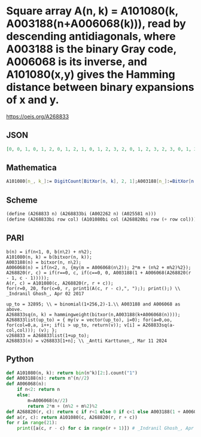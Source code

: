 # Square array A\(n, k\) \= A101080\(k, A003188\(n\+A006068\(k\)\)\), read by descending antidiagonals, where A003188 is the binary Gray code, A006068 is its inverse, and A101080\(x,y\) gives the Hamming distance between binary expansions of x and y\.
https://oeis.org/A268833
## JSON
```JSON
[0, 0, 1, 0, 1, 2, 0, 1, 2, 1, 0, 1, 2, 3, 2, 0, 1, 2, 3, 2, 3, 0, 1, 2, 1, 2, 1, 2, 0, 1, 2, 3, 2, 3, 2, 1, 0, 1, 2, 1, 2, 3, 4, 3, 2, 0, 1, 2, 1, 2, 3, 4, 3, 2, 3, 0, 1, 2, 3, 2, 3, 4, 3, 2, 3, 4, 0, 1, 2, 3, 2, 3, 4, 3, 2, 1, 4, 3, 0, 1, 2, 1, 2, 1, 2, 3, 2, 3, 2, 3, 2, 0, 1, 2, 1, 2, 3, 2, 1, 2, 3, 2, 3, 2, 3, 0, 1, 2, 3, 2, 3, 4, 3, 2, 3, 4, 1, 2, 1, 2]
```
## Mathematica
```Mathematica
A101080[n_, k_]:= DigitCount[BitXor[n, k], 2, 1];A003188[n_]:=BitXor[n, Floor[n/2]]; A006068[n_]:=If[n<2, n, Block[{m=A006068[Floor[n/2]]}, 2m + Mod[Mod[n,2] + Mod[m, 2], 2]]]; a[r_, 0]:= 0; a[0, c_]:=c; a[r_, c_]:= A003188[1 + A006068[a[r - 1, c - 1]]]; A[r_, c_]:=A101080[c, a[r, r + c]]; Table[A[c, r - c], {r, 0, 20}, {c, 0, r}] // Flatten (* _Indranil Ghosh_, Apr 02 2017 *)
```
## Scheme
```Scheme
(define (A268833 n) (A268833bi (A002262 n) (A025581 n)))
(define (A268833bi row col) (A101080bi col (A268820bi row (+ row col))))
```
## PARI
```PARI
b(n) = if(n<1, 0, b(n\2) + n%2);
A101080(n, k) = b(bitxor(n, k));
A003188(n) = bitxor(n, n\2);
A006068(n) = if(n<2, n, {my(m = A006068(n\2)); 2*m + (n%2 + m%2)%2});
A268820(r, c) = if(r==0, c, if(c==0, 0, A003188(1 + A006068(A268820(r - 1, c - 1)))));
A(r, c) = A101080(c, A268820(r, r + c));
for(r=0, 20, for(c=0, r, print1(A(c, r - c),", ");); print();) \\ _Indranil Ghosh_, Apr 02 2017
```
```PARI
up_to = 32895; \\ = binomial(1+256,2)-1.\\ A003188 and A006068 as above.
A268833sq(n, k) = hammingweight(bitxor(n,A003188(k+A006068(n))));
A268833list(up_to) = { my(v = vector(up_to), i=0); for(a=0,oo, for(col=0,a, i++; if(i > up_to, return(v)); v[i] = A268833sq(a-col,col))); (v); };
v268833 = A268833list(1+up_to);
A268833(n) = v268833[1+n]; \\ _Antti Karttunen_, Mar 11 2024
```
## Python
```Python
def A101080(n, k): return bin(n^k)[2:].count("1")
def A003188(n): return n^(n//2)
def A006068(n):
    if n<2: return n
    else:
        m=A006068(n//2)
        return 2*m + (n%2 + m%2)%2
def A268820(r, c): return c if r<1 else 0 if c<1 else A003188(1 + A006068(A268820(r - 1, c - 1)))
def a(r, c): return A101080(c, A268820(r, r + c))
for r in range(21):
    print([a(c, r - c) for c in range(r + 1)]) # _Indranil Ghosh_, Apr 02 2017
```
